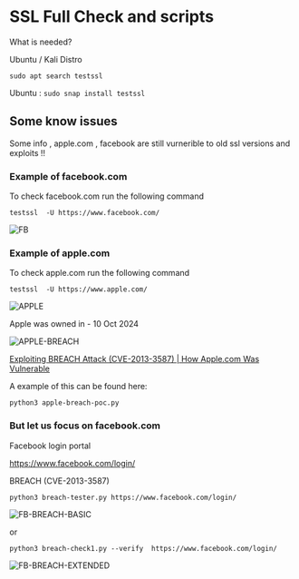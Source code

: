 # SSL Full Check and scripts 

What is needed? 

Ubuntu / Kali Distro 

```sudo apt search testssl```

Ubuntu : ``` sudo snap install testssl ```

## Some know issues

Some info , apple.com , facebook are still vurnerible to old ssl versions and exploits !!

### Example of facebook.com 

To check facebook.com run the following command 

```testssl  -U https://www.facebook.com/```

![FB](https://imgur.com/cFjxCSd.png)

### Example of apple.com 

To check apple.com run the following command 

``` testssl  -U https://www.apple.com/ ```

![APPLE](https://imgur.com/g1cS869.png)

Apple was owned in - 10 Oct 2024

![APPLE-BREACH](https://imgur.com/BUqSudB.png)

[Exploiting BREACH Attack (CVE-2013-3587) | How Apple.com Was Vulnerable](https://www.youtube.com/watch?v=IHo-xQTbmos&ab_channel=HackTheMatrix)


A example of this can be found here: 

```python3 apple-breach-poc.py ```

### But let us focus on facebook.com 

Facebook login portal 

https://www.facebook.com/login/ 

BREACH (CVE-2013-3587) 

```python3 breach-tester.py https://www.facebook.com/login/```

![FB-BREACH-BASIC](https://imgur.com/ETby5xH.png)

or 

```python3 breach-check1.py --verify  https://www.facebook.com/login/```

![FB-BREACH-EXTENDED](https://imgur.com/bwHvebu.png)




